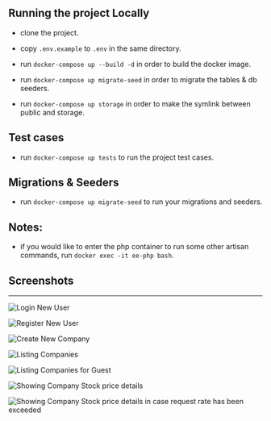 ## Running the project Locally

- clone the project.

- copy `.env.example` to `.env` in the same directory.

- run `docker-compose up --build -d` in order to build the docker image.

- run `docker-compose up migrate-seed` in order to migrate the tables & db seeders.
- run `docker-compose up storage` in order to make the symlink between public and storage.


## Test cases
- run `docker-compose up tests` to run the project test cases.

## Migrations & Seeders
- run `docker-compose up migrate-seed` to run your migrations and seeders.

## Notes:
- if you would like to enter the php container to run some other artisan commands, run `docker exec -it ee-php bash`.

## Screenshots
<hr>

![Login New User](https://i.ibb.co/wB1qSCW/Screenshot-2024-01-17-at-2-15-54-PM-3.png)

![Register New User](https://i.ibb.co/fdZ1pLQ/Screenshot-2024-01-17-at-2-24-13-PM.png)

![Create New Company](https://imgbbupload.com/i/H0L.png)

![Listing Companies](https://i.ibb.co/tm7XqHL/Screenshot-2024-01-17-at-2-17-04-PM-3.png)

![Listing Companies for Guest](https://i.ibb.co/3WVMN80/Screenshot-2024-01-17-at-2-17-26-PM-3.png)

![Showing Company Stock price details](https://imgbbupload.com/i/tLm.png)

![Showing Company Stock price details in case request rate has been exceeded](https://imgbbupload.com/i/hZG.png)







